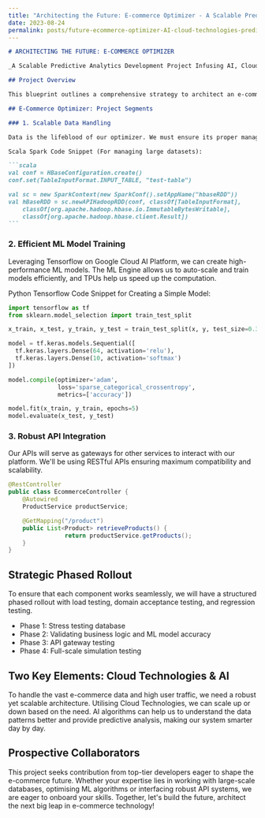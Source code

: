 ```yaml
---
title: "Architecting the Future: E-commerce Optimizer - A Scalable Predictive Analytics Development Project Infusing AI, Cloud Technologies & Robust Data Strategy"
date: 2023-08-24
permalink: posts/future-ecommerce-optimizer-AI-cloud-technologies-predictive-analytics-data-strategy
---
```


````markdown
# ARCHITECTING THE FUTURE: E-COMMERCE OPTIMIZER

_A Scalable Predictive Analytics Development Project Infusing AI, Cloud Technologies & Robust Data Strategy_

## Project Overview

This blueprint outlines a comprehensive strategy to architect an e-commerce optimizer leveraging cutting-edge cloud technologies, AI, and a robust data handling strategy. Our goal is to build a scalable, robust, and highly efficient solution capable of managing vast datasets and high user traffic, providing seamless user experience. Let's embark on this journey.

## E-Commerce Optimizer: Project Segments

### 1. Scalable Data Handling

Data is the lifeblood of our optimizer. We must ensure its proper management, storage, and retrieval. For this, we'll use a partitioned architecture with a distributed database system like Google Cloud Bigtable.

Scala Spark Code Snippet (For managing large datasets):

```scala
val conf = HBaseConfiguration.create()
conf.set(TableInputFormat.INPUT_TABLE, "test-table")

val sc = new SparkContext(new SparkConf().setAppName("hbaseRDD"))
val hBaseRDD = sc.newAPIHadoopRDD(conf, classOf[TableInputFormat],
    classOf[org.apache.hadoop.hbase.io.ImmutableBytesWritable],
    classOf[org.apache.hadoop.hbase.client.Result])
```
````

### 2. Efficient ML Model Training

Leveraging Tensorflow on Google Cloud AI Platform, we can create high-performance ML models. The ML Engine allows us to auto-scale and train models efficiently, and TPUs help us speed up the computation.

Python Tensorflow Code Snippet for Creating a Simple Model:

```python
import tensorflow as tf
from sklearn.model_selection import train_test_split

x_train, x_test, y_train, y_test = train_test_split(x, y, test_size=0.3)

model = tf.keras.models.Sequential([
  tf.keras.layers.Dense(64, activation='relu'),
  tf.keras.layers.Dense(10, activation='softmax')
])

model.compile(optimizer='adam',
              loss='sparse_categorical_crossentropy',
              metrics=['accuracy'])

model.fit(x_train, y_train, epochs=5)
model.evaluate(x_test, y_test)
```

### 3. Robust API Integration

Our APIs will serve as gateways for other services to interact with our platform. We'll be using RESTful APIs ensuring maximum compatibility and scalability.

```java
@RestController
public class EcommerceController {
    @Autowired
    ProductService productService;

    @GetMapping("/product")
    public List<Product> retrieveProducts() {
                return productService.getProducts();
    }
}
```

## Strategic Phased Rollout

To ensure that each component works seamlessly, we will have a structured phased rollout with load testing, domain acceptance testing, and regression testing.

- Phase 1: Stress testing database
- Phase 2: Validating business logic and ML model accuracy
- Phase 3: API gateway testing
- Phase 4: Full-scale simulation testing

## Two Key Elements: Cloud Technologies & AI

To handle the vast e-commerce data and high user traffic, we need a robust yet scalable architecture. Utilising Cloud Technologies, we can scale up or down based on the need. AI algorithms can help us to understand the data patterns better and provide predictive analysis, making our system smarter day by day.

## Prospective Collaborators

This project seeks contribution from top-tier developers eager to shape the e-commerce future. Whether your expertise lies in working with large-scale databases, optimising ML algorithms or interfacing robust API systems, we are eager to onboard your skills. Together, let's build the future, architect the next big leap in e-commerce technology!

```

```
